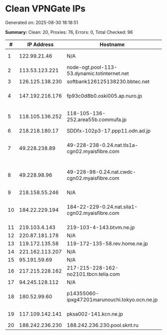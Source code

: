 # Clean VPNGate IPs
Generated on: 2025-08-30 18:18:51

**Summary:** Clean: 20, Proxies: 76, Errors: 0, Total Checked: 96

| # | IP Address | Hostname | Type | Country | Provider |
|---|------------|----------|------|---------|----------|
| 1 | 122.99.21.46 | N/A | Business | TW | Hoshin Multimedia Center Inc. |
| 2 | 113.53.123.221 | node-ogt.pool-113-53.dynamic.totinternet.net | Business | TH | TOT Public Company Limited |
| 3 | 126.125.138.230 | softbank126125138230.bbtec.net | Business | JP | SoftBank Corp. |
| 4 | 147.192.216.176 | fp93c0d8b0.oski005.ap.nuro.jp | Wireless | JP | Sony Network Communications Inc. |
| 5 | 118.105.136.252 | 118-105-136-252.area55b.commufa.jp | Business | JP | Chubu Telecommunications Company, Inc. |
| 6 | 218.218.180.17 | SDDfx-102p3-17.ppp11.odn.ad.jp | Business | JP | SoftBank Corp. |
| 7 | 49.228.238.89 | 49-228-238-0.24.nat.tls1a-cgn02.myaisfibre.com | Wireless | TH | ADVANCED WIRELESS NETWORK COMPANY LIMITED |
| 8 | 49.228.98.96 | 49-228-98-0.24.nat.cwdc-cgn02.myaisfibre.com | Wireless | TH | ADVANCED WIRELESS NETWORK COMPANY LIMITED |
| 9 | 218.158.55.246 | N/A | Business | KR | Korea Telecom |
| 10 | 184.22.229.194 | 184-22-229-0.24.nat.sila1-cgn02.myaisfibre.com | Residential | TH | ADVANCED WIRELESS NETWORK COMPANY LIMITED |
| 11 | 219.103.4.143 | 219-103-4-143.btvm.ne.jp | Residential | JP | BTV CO.,LTD. |
| 12 | 220.87.181.178 | N/A | Business | KR | Korea Telecom |
| 13 | 119.172.135.58 | 119-172-135-58.rev.home.ne.jp | Business | JP | JCOM Co., Ltd. |
| 14 | 221.162.113.207 | N/A | Business | KR | Korea Telecom |
| 15 | 95.191.59.69 | N/A | Business | RU | PJSC Rostelecom |
| 16 | 217.215.228.162 | 217-215-228-162-no2101.tbcn.telia.com | Business | SE | Telia Company AB |
| 17 | 94.245.128.112 | N/A | Business | RU | PJSC Rostelecom |
| 18 | 180.52.99.60 | p14355060-ipxg47201marunouchi.tokyo.ocn.ne.jp | Business | JP | NTT Communications Corporation |
| 19 | 117.109.142.141 | pksa002-141.kcn.ne.jp | Residential | JP | Kintetsu Cable Network Co., Ltd. |
| 20 | 188.242.236.230 | 188.242.236.230.pool.sknt.ru | Business | RU | SkyNet Ltd. |

